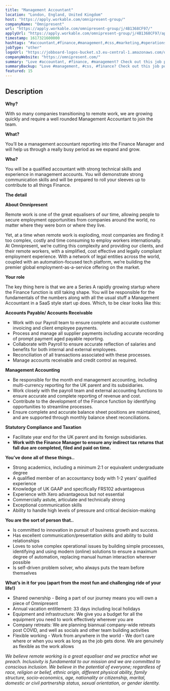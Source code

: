 ```yaml
---
title: "Management Accountant"
location: "London, England, United Kingdom"
host: "https://apply.workable.com/omnipresent-group/"
companyName: "Omnipresent"
url: "https://apply.workable.com/omnipresent-group/j/4B1368CF97/"
applyUrl: "https://apply.workable.com/omnipresent-group/j/4B1368CF97/apply/"
timestamp: 1617321600000
hashtags: "#accountant,#finance,#management,#css,#marketing,#operations,#socialmedia,#office"
jobType: "other"
logoUrl: "https://jobboard-logos-bucket.s3.eu-central-1.amazonaws.com/omnipresent"
companyWebsite: "https://omnipresent.com/"
summary: "Love #accountant, #finance, #management? Check out this job post!"
summaryBackup: "Love #management, #css, #finance? Check out this job post!"
featured: 15
---
```


## Description

**Why?**

With so many companies transitioning to remote work, we are growing quickly and require a well rounded Management Accountant to join the team.

**What?**

You’ll be a management accountant reporting into the Finance Manager and will help us through a really busy period as we expand and grow.

**Who?**

You will be a qualified accountant with strong technical skills and experience in management accounts. You will demonstrate strong communication skills and will be prepared to roll your sleeves up to contribute to all things Finance.

**The detail**

**About Omnipresent**

Remote work is one of the great equalisers of our time, allowing people to secure employment opportunities from companies around the world, no matter where they were born or where they live.

Yet, at a time when remote work is exploding, most companies are finding it too complex, costly and time consuming to employ workers internationally. At Omnipresent, we’re cutting this complexity and providing our clients, and their remote workers, with a simplified, cost effective and legally compliant employment experience. With a network of legal entities across the world, coupled with an automation-focused tech platform, we’re building the premier global employment-as-a-service offering on the market.

**Your role**

The key thing here is that we are a Series A rapidly growing startup where the Finance function is still taking shape. You will be responsible for the fundamentals of the numbers along with all the usual stuff a Management Accountant in a SaaS style start up does. Which, to be clear looks like this:

**Accounts Payable/ Accounts Receivable**

*   Work with our Payroll team to ensure complete and accurate customer invoicing and client employee payments.
*   Process and manage all supplier payments including accurate recording of prompt payment aged payable reporting.
*   Collaborate with Payroll to ensure accurate reflection of salaries and benefits for both internal and external employees.
*   Reconciliation of all transactions associated with these processes.
*   Manage accounts receivable and credit control as required.

**Management Accounting**

*   Be responsible for the month end management accounting, including multi-currency reporting for the UK parent and its subsidiaries.
*   Work closely with the payroll team and external accounting functions to ensure accurate and complete reporting of revenue and cost.
*   Contribute to the development of the Finance function by identifying opportunities to streamline processes.
*   Ensure complete and accurate balance sheet positions are maintained, and are supported through monthly balance sheet reconciliations.

**Statutory Compliance and Taxation**

*   Facilitate year end for the UK parent and its foreign subsidiaries.
*   **Work with the Finance Manager to ensure any indirect tax returns that fall due are completed, filed and paid on time.**

**You’ve done all of these things..**

*   Strong academics, including a minimum 2:1 or equivalent undergraduate degree
*   A qualified member of an accountancy body with 1-2 years’ qualified experience
*   Knowledge of UK GAAP and specifically FRS102 advantageous
*   Experience with Xero advantageous but not essential
*   Commercially astute, articulate and technically strong
*   Exceptional communication skills
*   Ability to handle high levels of pressure and critical decision-making

**You are the sort of person that..**

*   Is committed to innovation in pursuit of business growth and success.
*   Has excellent communication/presentation skills and ability to build relationships
*   Loves to solve complex operational issues by building simple processes, identifying and using modern (online) solutions to ensure a maximum degree of automation, replacing manual human interaction wherever possible
*   Is self-driven problem solver, who always puts the team before themselves

**What’s in it for you (apart from the most fun and challenging ride of your life!)**

*   Shared ownership - Being a part of our journey means you will own a piece of Omnipresent
*   Annual vacation entitlement: 33 days including local holidays
*   Equipment and infrastructure: We give you a budget for all the equipment you need to work effectively wherever you are
*   Company retreats: We are planning biannual company-wide retreats post COVID, and well as socials and other team building activities
*   Flexible working - Work from anywhere in the world - We don’t care where or when you work as long as the job gets done. We are genuinely as flexible as the work allows

_We believe remote working is a great equaliser and we practice what we preach. Inclusivity is fundamental to our mission and we are committed to conscious inclusion. We believe in the potential of everyone; regardless of race, religion or belief, ethnic origin, different physical ability, family structure, socio-economics, age, nationality or citizenship, marital, domestic or civil partnership status, sexual orientation, or gender identity._
